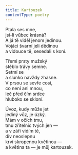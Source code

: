 ```yaml
---
title: Kartouzek
contentType: poetry
---
```


<section>

Ptala ses mne,  
jsi-li vůbec krásná?  
A já tě viděl jenom jedinou.  
Vojáci švarní jeli dědinou  
a vidouce tě, sesedali s koní.

</section>

<section>

Třemi prsty mužský  
stéblo trávy semne.  
Setmí se  
a slunko navždy zhasne.  
V prsou se sevře cosi,  
co není ani mnou,  
leč před čím srdce  
hluboko se skloní.

</section>

<section>

Úvoz, kudy může jet  
jediný vůz, je úzký.  
Mám v očích tmu,  
tmu zřítelnic tvých jen —  
a v záři vidím tě,  
div neoslepnu  
krví skropenou květinou —  
a květina ta — je můj kartouzek.

</section>

